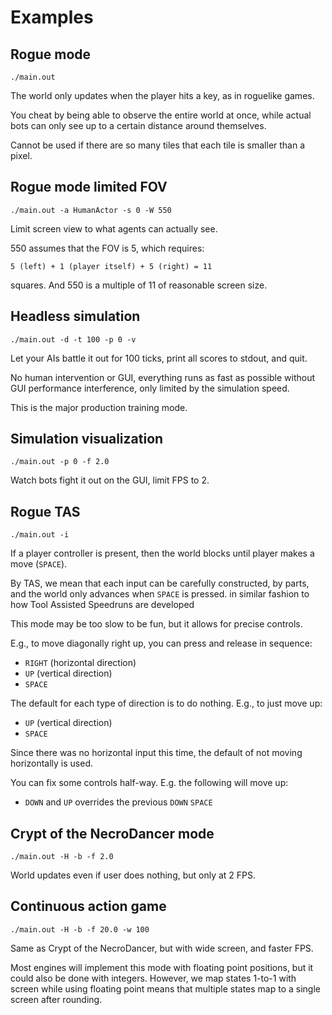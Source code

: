 # Examples

## Rogue mode

    ./main.out

The world only updates when the player hits a key, as in roguelike games.

You cheat by being able to observe the entire world at once, while actual bots
can only see up to a certain distance around themselves.

Cannot be used if there are so many tiles that each tile is smaller than a pixel.

## Rogue mode limited FOV

    ./main.out -a HumanActor -s 0 -W 550

Limit screen view to what agents can actually see.

550 assumes that the FOV is 5, which requires:

    5 (left) + 1 (player itself) + 5 (right) = 11

squares. And 550 is a multiple of 11 of reasonable screen size.

## Headless simulation

    ./main.out -d -t 100 -p 0 -v

Let your AIs battle it out for 100 ticks, print all scores to stdout, and quit.

No human intervention or GUI, everything runs as fast as possible without
GUI performance interference, only limited by the simulation speed.

This is the major production training mode.

## Simulation visualization

    ./main.out -p 0 -f 2.0

Watch bots fight it out on the GUI, limit FPS to 2.

## Rogue TAS

    ./main.out -i

If a player controller is present, then the world blocks until player makes a
move (`SPACE`).

By TAS, we mean that each input can be carefully constructed, by parts, and the
world only advances when `SPACE` is pressed. in similar fashion to how Tool
Assisted Speedruns are developed

This mode may be too slow to be fun, but it allows for precise controls.

E.g., to move diagonally right up, you can press and release in sequence:

- `RIGHT` (horizontal direction)
- `UP` (vertical direction)
- `SPACE`

The default for each type of direction is to do nothing. E.g., to just move up:

- `UP` (vertical direction)
- `SPACE`

Since there was no horizontal input this time, the default of not moving
horizontally is used.

You can fix some controls half-way. E.g. the following will move up:

- `DOWN` and  `UP` overrides the previous `DOWN` `SPACE`

## Crypt of the NecroDancer mode

    ./main.out -H -b -f 2.0

World updates even if user does nothing, but only at 2 FPS.

## Continuous action game

    ./main.out -H -b -f 20.0 -w 100

Same as Crypt of the NecroDancer, but with wide screen, and faster FPS.

Most engines will implement this mode with floating point positions, but it
could also be done with integers. However, we map states 1-to-1 with screen
while using floating point means that multiple states map to a single screen
after rounding.
